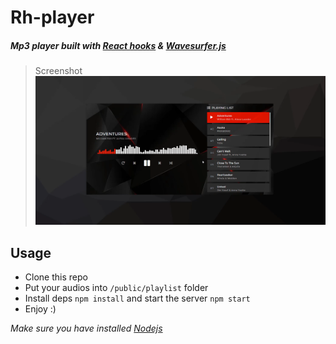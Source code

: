 # Rh-player

##### Mp3 player built with [React hooks](https://reactjs.org/docs/hooks-intro.html) & [Wavesurfer.js](https://wavesurfer-js.org/)

> Screenshot
> ![screenshot.png](https://raw.githubusercontent.com/Nagai-Nano/rh-player/master/screenshot.png)

## Usage

- Clone this repo
- Put your audios into `/public/playlist` folder
- Install deps `npm install` and start the server `npm start`
- Enjoy :)

_Make sure you have installed [Nodejs](https://nodejs.org/en/)_
